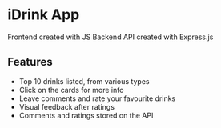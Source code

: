 # iDrink App
Frontend created with JS
Backend API created with Express.js 

## Features

- Top 10 drinks listed, from various types
- Click on the cards for more info
- Leave comments and rate your favourite drinks
- Visual feedback after ratings
- Comments and ratings stored on the API
